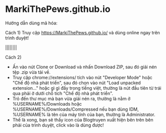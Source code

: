 # MarkiThePews.github.io
Hướng dẫn dùng mã hóa:

Cách 1) Truy cập https://MarkiThePews.github.io/ và dùng online ngay trên trình duyệt!

||||||||

Cách 2) 
- Ấn vào nút Clone or Download và nhấn Download ZIP, sau đó giải nén tệp .zip vừa tải về.
- Truy cập chrome://extensions/ tích vào nút "Developer Mode" hoặc  "Chế độ nhà phát triển", sau đó chọn vào nút "Load unpacked extension..." hoặc gì gì đấy trong tiếng việt, thường là nút đầu tiên từ trái qua phải ở dưới chỗ tích "Chế độ nhà phát triển".
- Trỏ đến thư mục mà bạn vừa giải nén ra, thường là nằm ở %USERNAME%/Downloads hoặc %USERNAME%/Downloads/Compressed nếu bạn dùng IDM, %USERNAME% là tên của máy tính của bạn, thường là Administrator.
- Thế là xong, bạn sẽ thấy icon của Blogtruyen xuất hiện bên trên bên phải của trình duyệt, click vào là dùng được!

